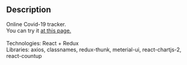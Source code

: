 ## Description
Online Covid-19 tracker.<br/>
You can try it [at this page.](https://covid19-onlinetracker.netlify.app/)<br/>
<br/>
Technologies: React + Redux <br/>
Libraries: axios, classnames, redux-thunk, meterial-ui, react-chartjs-2, react-countup
